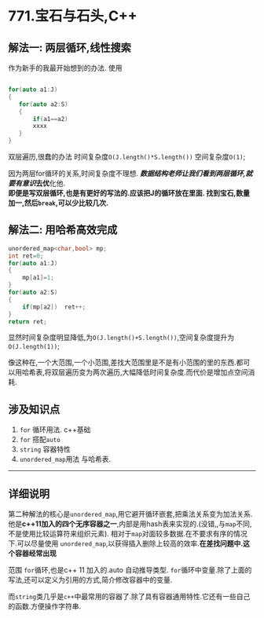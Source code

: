# 771.宝石与石头,C++

## 解法一: 两层循环,线性搜索

作为新手的我最开始想到的办法.
使用

 ```c++

for(auto a1:J)
{
    for(auto a2:S)
    {
        if(a1==a2)
        xxxx
    }
}
```

双层遍历,很蠢的办法
时间复杂度`O(J.length()*S.length())`    空间复杂度`O(1)`;

因为两层for循环的关系,时间复杂度不理想. ***数据结构老师让我们看到两层循环,就要有意识*去优**化他.  
**即便是写双层循环,也是有更好的写法的.应该把J的循环放在里面. 找到宝石,数量加一,然后`break`,可以少比较几次.**

## 解法二: 用哈希高效完成

```c++
unordered_map<char,bool> mp;
int ret=0;
for(auto a1:J)
{
    mp[a1]=1;
}
for(auto a2:S)
{
    if(mp[a2])  ret++;
}
return ret;

```

显然时间复杂度明显降低,为`O(J.length()+S.length())`,空间复杂度提升为`O(J.length(1))`;

像这种在,一个大范围,一个小范围,差找大范围里是不是有小范围的里的东西.都可以用哈希表,将双层遍历变为两次遍历,大幅降低时间复杂度.而代价是增加点空间消耗.  

## 涉及知识点

1. `for` 循环用法. c++基础
2. `for` 搭配`auto`  
3. `string` 容器特性
4. `unordered_map`用法 与哈希表.

-------------------

## 详细说明

第二种解法的核心是`unordered_map`,用它避开循环嵌套,把乘法关系变为加法关系.  他是**c++11加入的四个无序容器之一**,内部是用hash表来实现的.(没错,,与`map`不同,不是使用比较运算符来组织元素). 相对于`map`对面较多数据.在不要求有序的情况下.可以尽量使用 `unordered_map`,以获得插入删除上较高的效率.**在差找问题中.这个容器经常出现**

范围 `for`循环,也是c++ 11 加入的.auto 自动推导类型. `for`循环中变量.除了上面的写法,还可以定义为引用的方式,简介修改容器中的变量.  

而`string`类几乎是`c++`中最常用的容器了.除了具有容器通用特性.它还有一些自己的函数.方便操作字符串.  
